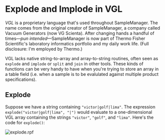 <h1>Explode and Implode in VGL</h1>

<p>
  <em>VGL</em> is a proprietary language that's used throughout SampleManager.  The name comes from the original creator of SampleManager, a company called Vacuum Generators (now VG Scienta).  After changing hands a handful of times&#151;<em>pun intended</em>&#151;SampleManager is now part of Thermo Fisher Scientific's laboratory informatics portfolio and my daily work life.  (Full disclosure: I'm employed by Thermo.)
</p>

<p>
  VGL lacks native string-to-array and array-to-string routines, often seen as <code>explode</code> and <code>implode</code> or <code>split</code> and <code>join</code> in other tools.  These kinds of functions can be very handy to have when you're trying to store an array in a table field (i.e. when a sample is to be evalulated against multiple product specifications).
</p>

<h2>Explode</h2>

<p>
  Suppose we have a string containing <code>"victor|golf|lima"</code>.  The expression <code>explode("victor|golf|lima", "|")</code> would evaluate to a one-dimensional VGL array containing the strings <code>"victor"</code>, <code>"golf"</code>, and <code>"lima"</code>.  Here's the code for <code>explode()</code>:
</p>

![explode.rpf](gist:4431755)

